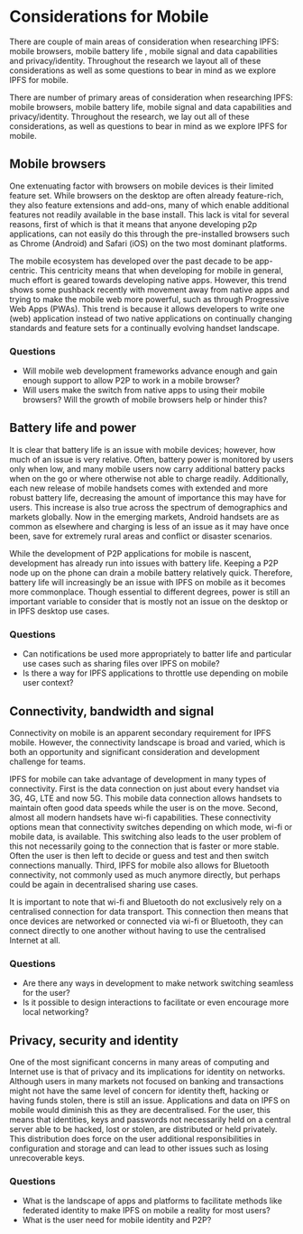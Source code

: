 # Considerations for Mobile

There are couple of main areas of consideration when researching IPFS: mobile browsers, mobile battery life , mobile signal and data capabilities and privacy/identity. Throughout the research we layout all of these considerations as well as some questions to bear in mind as we explore IPFS for mobile.

There are number of primary areas of consideration when researching IPFS: mobile browsers, mobile battery life, mobile signal and data capabilities and privacy/identity. Throughout the research, we lay out all of these considerations, as well as questions to bear in mind as we explore IPFS for mobile.‌

## Mobile browsers‌

One extenuating factor with browsers on mobile devices is their limited feature set. While browsers on the desktop are often already feature-rich, they also feature extensions and add-ons, many of which enable additional features not readily available in the base install. This lack is vital for several reasons, first of which is that it means that anyone developing p2p applications, can not easily do this through the pre-installed browsers such as Chrome \(Android\) and Safari \(iOS\) on the two most dominant platforms.

The mobile ecosystem has developed over the past decade to be app-centric. This centricity means that when developing for mobile in general, much effort is geared towards developing native apps. However, this trend shows some pushback recently with movement away from native apps and trying to make the mobile web more powerful, such as through Progressive Web Apps \(PWAs\). This trend is because it allows developers to write one \(web\) application instead of two native applications on continually changing standards and feature sets for a continually evolving handset landscape.

### Questions

* Will mobile web development frameworks advance enough and gain enough support to allow P2P to work in a mobile browser?
* Will users make the switch from native apps to using their mobile browsers? Will the growth of mobile browsers help or hinder this?

## Battery life and power

It is clear that battery life is an issue with mobile devices; however, how much of an issue is very relative. Often, battery power is monitored by users only when low, and many mobile users now carry additional battery packs when on the go or where otherwise not able to charge readily. Additionally, each new release of mobile handsets comes with extended and more robust battery life, decreasing the amount of importance this may have for users. This increase is also true across the spectrum of demographics and markets globally. Now in the emerging markets, Android handsets are as common as elsewhere and charging is less of an issue as it may have once been, save for extremely rural areas and conflict or disaster scenarios.

While the development of P2P applications for mobile is nascent, development has already run into issues with battery life. Keeping a P2P node up on the phone can drain a mobile battery relatively quick. Therefore, battery life will increasingly be an issue with IPFS on mobile as it becomes more commonplace. Though essential to different degrees, power is still an important variable to consider that is mostly not an issue on the desktop or in IPFS desktop use cases.

### Questions

* Can notifications be used more appropriately to batter life and particular use cases such as sharing files over IPFS on mobile?
* Is there a way for IPFS applications to throttle use depending on mobile user context?

## Connectivity, bandwidth and signal

Connectivity on mobile is an apparent secondary requirement for IPFS mobile. However, the connectivity landscape is broad and varied, which is both an opportunity and significant consideration and development challenge for teams.

IPFS for mobile can take advantage of development in many types of connectivity. First is the data connection on just about every handset via 3G, 4G, LTE and now 5G. This mobile data connection allows handsets to maintain often good data speeds while the user is on the move. Second, almost all modern handsets have wi-fi capabilities. These connectivity options mean that connectivity switches depending on which mode, wi-fi or mobile data, is available. This switching also leads to the user problem of this not necessarily going to the connection that is faster or more stable. Often the user is then left to decide or guess and test and then switch connections manually. Third, IPFS for mobile also allows for Bluetooth connectivity, not commonly used as much anymore directly, but perhaps could be again in decentralised sharing use cases.

It is important to note that wi-fi and Bluetooth do not exclusively rely on a centralised connection for data transport. This connection then means that once devices are networked or connected via wi-fi or Bluetooth, they can connect directly to one another without having to use the centralised Internet at all.

### Questions

* Are there any ways in development to make network switching seamless for the user?
* Is it possible to design interactions to facilitate or even encourage more local networking?

## Privacy, security and identity

One of the most significant concerns in many areas of computing and Internet use is that of privacy and its implications for identity on networks. Although users in many markets not focused on banking and transactions might not have the same level of concern for identity theft, hacking or having funds stolen, there is still an issue. Applications and data on IPFS on mobile would diminish this as they are decentralised. For the user, this means that identities, keys and passwords not necessarily held on a central server able to be hacked, lost or stolen, are distributed or held privately. This distribution does force on the user additional responsibilities in configuration and storage and can lead to other issues such as losing unrecoverable keys.

### Questions

* What is the landscape of apps and platforms to facilitate methods like federated identity to make IPFS on mobile a reality for most users?
* What is the user need for mobile identity and P2P?

